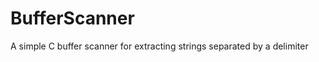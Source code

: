 BufferScanner
=============

A simple C buffer scanner for extracting strings separated by a delimiter
